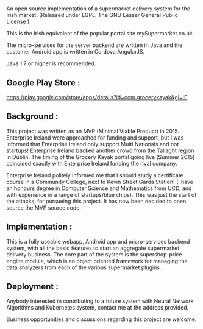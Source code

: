 # 
An open source implementation of a supermarket delivery system for the Irish market. (Released under LGPL. The GNU Lesser General Public License )

This is the Irish equivalent of the popular portal site mySupermarket.co.uk.


The micro-services for the server backend are written in Java and the customer Android app is written in Cordova AngularJS.

Java 1.7 or higher is recommended.




Google Play Store :
--------------------

https://play.google.com/store/apps/details?id=com.grocerykayak&gl=IE





Background :
--------------
This project was written as an MVP (Minimal Viable Product) in 2015. Enterprise Ireland were approached for funding and support, but I was informed that Enterprise Ireland only support Multi Nationals and not startups! Enterprise Ireland backed another crowd from the Tallaght region in Dublin. The timing of the Grocery Kayak portal going live (Summer 2015) coincided exactly with Enterprise Ireland funding the rival company. 

Enterprise Ireland politely informed me that I should study a certificate course in a Community College, next to Kevin Street Garda Station! (I have an honours degree in Computer Science and Mathematics from UCD, and with experience in a range of startups/blue chips). This was just the start of the attacks, for pursueing this project. 
It has now been decided to open source the MVP source code.


Implementation :
------------------
This is a fully useable webapp, Android app and micro-services backend system, with all the basic features to start an aggregate supermarket delivery business. The core part of the system is the supershop-price-engine module, which is an object oriented framework for managing the data analyzers from each of the various supermarket plugins.


Deployment :
--------------




Anybody interested in contributing to a future system with Neural Network Algorithms and Kubernetes system, contact me at the address provided.

Business opportunities and discussions regarding this project are welcome.
